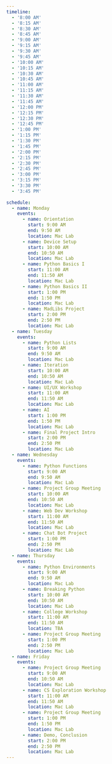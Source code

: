 ```yaml
---
timeline:
  - '8:00 AM'
  - '8:15 AM'
  - '8:30 AM'
  - '8:45 AM'
  - '9:00 AM'
  - '9:15 AM'
  - '9:30 AM'
  - '9:45 AM'
  - '10:00 AM'
  - '10:15 AM'
  - '10:30 AM'
  - '10:45 AM'
  - '11:00 AM'
  - '11:15 AM'
  - '11:30 AM'
  - '11:45 AM'
  - '12:00 PM'
  - '12:15 PM'
  - '12:30 PM'
  - '12:45 PM'
  - '1:00 PM'
  - '1:15 PM'
  - '1:30 PM'
  - '1:45 PM'
  - '2:00 PM'
  - '2:15 PM'
  - '2:30 PM'
  - '2:45 PM'
  - '3:00 PM'
  - '3:15 PM'
  - '3:30 PM'
  - '3:45 PM'
    
schedule:
  - name: Monday
    events:
      - name: Orientation
        start: 9:00 AM
        end: 9:50 AM
        location: Mac Lab
      - name: Device Setup
        start: 10:00 AM
        end: 10:50 AM
        location: Mac Lab
      - name: Python Basics I
        start: 11:00 AM
        end: 11:50 AM
        location: Mac Lab
      - name: Python Basics II
        start: 1:00 PM
        end: 1:50 PM
        location: Mac Lab
      - name: MadLibs Project
        start: 2:00 PM
        end: 2:50 PM
        location: Mac Lab
  - name: Tuesday
    events:
      - name: Python Lists
        start: 9:00 AM
        end: 9:50 AM
        location: Mac Lab
      - name: Iteration
        start: 10:00 AM
        end: 10:50 AM
        location: Mac Lab
      - name: UI/UX Workshop
        start: 11:00 AM
        end: 11:50 AM
        location: Mac Lab
      - name: AI
        start: 1:00 PM
        end: 1:50 PM
        location: Mac Lab
      - name: Final Project Intro
        start: 2:00 PM
        end: 2:50 PM
        location: Mac Lab
  - name: Wednesday
    events:
      - name: Python Functions
        start: 9:00 AM
        end: 9:50 AM
        location: Mac Lab
      - name: Project Group Meeting
        start: 10:00 AM
        end: 10:50 AM
        location: Mac Lab
      - name: Web Dev Workshop
        start: 11:00 AM
        end: 11:50 AM
        location: Mac Lab
      - name: Chat Bot Project
        start: 1:00 PM
        end: 2:50 PM
        location: Mac Lab
  - name: Thursday
    events:
      - name: Python Environments
        start: 9:00 AM
        end: 9:50 AM
        location: Mac Lab
      - name: Breaking Python
        start: 10:00 AM
        end: 10:50 AM
        location: Mac Lab
      - name: College Workshop
        start: 11:00 AM
        end: 11:50 AM
        location: TBA
      - name: Project Group Meeting
        start: 1:00 PM
        end: 2:50 PM
        location: Mac Lab
  - name: Friday
    events:
      - name: Project Group Meeting
        start: 9:00 AM
        end: 10:50 AM
        location: Mac Lab
      - name: CS Exploration Workshop
        start: 11:00 AM
        end: 11:50 AM
        location: Mac Lab
      - name: Project Group Meeting
        start: 1:00 PM
        end: 1:50 PM
        location: Mac Lab
      - name: Demo, Conclusion
        start: 2:00 PM
        end: 2:50 PM
        location: Mac Lab
---
```

